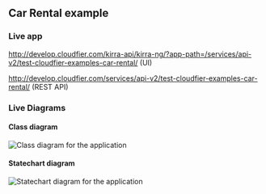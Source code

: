 Car Rental example
------------------------

### Live app

http://develop.cloudfier.com/kirra-api/kirra-ng/?app-path=/services/api-v2/test-cloudfier-examples-car-rental/ (UI)

http://develop.cloudfier.com/services/api-v2/test-cloudfier-examples-car-rental/ (REST API)

### Live Diagrams

#### Class diagram

![Class diagram for the application](https://develop.cloudfier.com/services/diagram/test-cloudfier-examples-car-rental/package/car_rental.uml?showClassifierCompartments=Always&showStaticFeatures=true&showClasses=true&showAssociationEndName=true&showAttributes=true&showOperations=true&showComments=true&showParameters=true&showAssociationEndMultiplicity=true&showMinimumVisibility=Protected&showFeatureVisibility=true&showParameterNames=false&showDerivedElements=false)

#### Statechart diagram

![Statechart diagram for the application](https://develop.cloudfier.com/services/diagram/test-cloudfier-examples-car-rental/package/car_rental.uml?showStateMachines=true)
